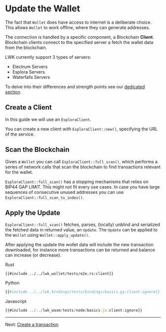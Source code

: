 # Update the Wallet
The fact that `Wollet` does have access to internet is a deliberate choice.
This allows `Wollet` to work offline, where they can generate addresses.

The connection is handled by a specific component, a Blockchain **Client**.
Blockchain clients connect to the specified server a fetch the wallet data from the blockchain.

LWK currently support 3 types of servers:
* Electrum Servers
* Esplora Servers
* Waterfalls Servers

To delve into their differences and strength points see our [dedicated section](clients.md).

## Create a Client
In this guide we will use an `EsploraClient`.

You can create a new client with `EsploraClient::new()`, specifying the URL of the service.

## Scan the Blockchain
Given a `Wollet` you can call `EsploraClient::full_scan()`,
which performs a series of network calls that scan the blockchain to find transactions relevant for the wallet.

`EsploraClient::full_scan()` has a stopping mechanisms that relies on BIP44 GAP LIMIT.
This might not fit every use cases.
In case you have large sequences of consecutive unused addresses you can use
`EsploraClient::full_scan_to_index()`.

## Apply the Update
`EsploraClient::full_scan()` fetches, parses, (locally) unblind and serialized the fetched data in returned value, an `Update`.
The `Update` can be applied to the `Wollet` using `Wollet::apply_update()`.

After applying the update the wollet data will include the new transaction downloaded,
for instance more transactions can be returned and balance can increase (or decrease).

<custom-tabs category="lang">
<div slot="title">Rust</div>
<section>

```rust,ignore
{{#include ../../lwk_wollet/tests/e2e.rs:client}}
```
</section>

<div slot="title">Python</div>
<section>

```python
{{#include ../../lwk_bindings/tests/bindings/basics.py:client:ignore}}
```
</section>

<div slot="title">Javascript</div>
<section>

```typescript
{{#include ../../lwk_wasm/tests/node/basics.js:client:ignore}}
```
</section>
</custom-tabs>

----

Next: [Create a transaction](tx.md)
